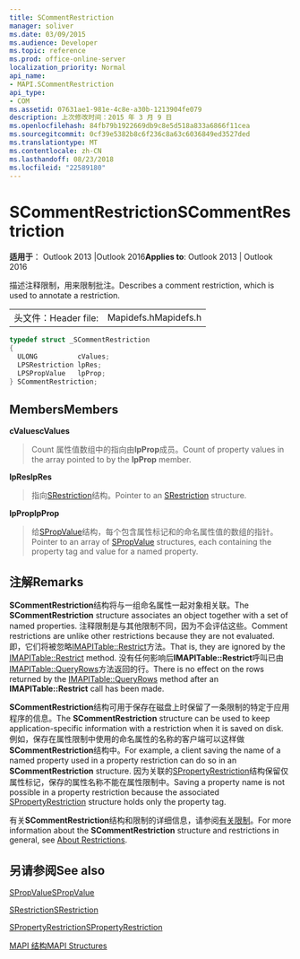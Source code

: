 ```yaml
---
title: SCommentRestriction
manager: soliver
ms.date: 03/09/2015
ms.audience: Developer
ms.topic: reference
ms.prod: office-online-server
localization_priority: Normal
api_name:
- MAPI.SCommentRestriction
api_type:
- COM
ms.assetid: 07631ae1-981e-4c8e-a30b-1213904fe079
description: 上次修改时间：2015 年 3 月 9 日
ms.openlocfilehash: 84fb79b1922669db9c8e5d518a833a6866f11cea
ms.sourcegitcommit: 0cf39e5382b8c6f236c8a63c6036849ed3527ded
ms.translationtype: MT
ms.contentlocale: zh-CN
ms.lasthandoff: 08/23/2018
ms.locfileid: "22589180"
---
```

# <a name="scommentrestriction"></a><span data-ttu-id="95772-103">SCommentRestriction</span><span class="sxs-lookup"><span data-stu-id="95772-103">SCommentRestriction</span></span>

  
  
<span data-ttu-id="95772-104">**适用于**： Outlook 2013 |Outlook 2016</span><span class="sxs-lookup"><span data-stu-id="95772-104">**Applies to**: Outlook 2013 | Outlook 2016</span></span> 
  
<span data-ttu-id="95772-105">描述注释限制，用来限制批注。</span><span class="sxs-lookup"><span data-stu-id="95772-105">Describes a comment restriction, which is used to annotate a restriction.</span></span> 
  
|||
|:-----|:-----|
|<span data-ttu-id="95772-106">头文件：</span><span class="sxs-lookup"><span data-stu-id="95772-106">Header file:</span></span>  <br/> |<span data-ttu-id="95772-107">Mapidefs.h</span><span class="sxs-lookup"><span data-stu-id="95772-107">Mapidefs.h</span></span>  <br/> |
   
```cpp
typedef struct _SCommentRestriction
{
  ULONG          cValues;
  LPSRestriction lpRes;
  LPSPropValue   lpProp;
} SCommentRestriction;

```

## <a name="members"></a><span data-ttu-id="95772-108">Members</span><span class="sxs-lookup"><span data-stu-id="95772-108">Members</span></span>

 <span data-ttu-id="95772-109">**cValues**</span><span class="sxs-lookup"><span data-stu-id="95772-109">**cValues**</span></span>
  
> <span data-ttu-id="95772-110">Count 属性值数组中的指向由**lpProp**成员。</span><span class="sxs-lookup"><span data-stu-id="95772-110">Count of property values in the array pointed to by the **lpProp** member.</span></span> 
    
 <span data-ttu-id="95772-111">**lpRes**</span><span class="sxs-lookup"><span data-stu-id="95772-111">**lpRes**</span></span>
  
> <span data-ttu-id="95772-112">指向[SRestriction](srestriction.md)结构。</span><span class="sxs-lookup"><span data-stu-id="95772-112">Pointer to an [SRestriction](srestriction.md) structure.</span></span> 
    
 <span data-ttu-id="95772-113">**lpProp**</span><span class="sxs-lookup"><span data-stu-id="95772-113">**lpProp**</span></span>
  
> <span data-ttu-id="95772-114">给[SPropValue](spropvalue.md)结构，每个包含属性标记和的命名属性值的数组的指针。</span><span class="sxs-lookup"><span data-stu-id="95772-114">Pointer to an array of [SPropValue](spropvalue.md) structures, each containing the property tag and value for a named property.</span></span> 
    
## <a name="remarks"></a><span data-ttu-id="95772-115">注解</span><span class="sxs-lookup"><span data-stu-id="95772-115">Remarks</span></span>

<span data-ttu-id="95772-116">**SCommentRestriction**结构将与一组命名属性一起对象相关联。</span><span class="sxs-lookup"><span data-stu-id="95772-116">The **SCommentRestriction** structure associates an object together with a set of named properties.</span></span> <span data-ttu-id="95772-117">注释限制是与其他限制不同，因为不会评估这些。</span><span class="sxs-lookup"><span data-stu-id="95772-117">Comment restrictions are unlike other restrictions because they are not evaluated.</span></span> <span data-ttu-id="95772-118">即，它们将被忽略[IMAPITable::Restrict](imapitable-restrict.md)方法。</span><span class="sxs-lookup"><span data-stu-id="95772-118">That is, they are ignored by the [IMAPITable::Restrict](imapitable-restrict.md) method.</span></span> <span data-ttu-id="95772-119">没有任何影响后**IMAPITable::Restrict**呼叫已由[IMAPITable::QueryRows](imapitable-queryrows.md)方法返回的行。</span><span class="sxs-lookup"><span data-stu-id="95772-119">There is no effect on the rows returned by the [IMAPITable::QueryRows](imapitable-queryrows.md) method after an **IMAPITable::Restrict** call has been made.</span></span> 
  
<span data-ttu-id="95772-120">**SCommentRestriction**结构可用于保存在磁盘上时保留了一条限制的特定于应用程序的信息。</span><span class="sxs-lookup"><span data-stu-id="95772-120">The **SCommentRestriction** structure can be used to keep application-specific information with a restriction when it is saved on disk.</span></span> <span data-ttu-id="95772-121">例如，保存在属性限制中使用的命名属性的名称的客户端可以这样做**SCommentRestriction**结构中。</span><span class="sxs-lookup"><span data-stu-id="95772-121">For example, a client saving the name of a named property used in a property restriction can do so in an **SCommentRestriction** structure.</span></span> <span data-ttu-id="95772-122">因为关联的[SPropertyRestriction](spropertyrestriction.md)结构保留仅属性标记，保存的属性名称不能在属性限制中。</span><span class="sxs-lookup"><span data-stu-id="95772-122">Saving a property name is not possible in a property restriction because the associated [SPropertyRestriction](spropertyrestriction.md) structure holds only the property tag.</span></span> 
  
<span data-ttu-id="95772-123">有关**SCommentRestriction**结构和限制的详细信息，请参阅[有关限制](about-restrictions.md)。</span><span class="sxs-lookup"><span data-stu-id="95772-123">For more information about the **SCommentRestriction** structure and restrictions in general, see [About Restrictions](about-restrictions.md).</span></span> 
  
## <a name="see-also"></a><span data-ttu-id="95772-124">另请参阅</span><span class="sxs-lookup"><span data-stu-id="95772-124">See also</span></span>



[<span data-ttu-id="95772-125">SPropValue</span><span class="sxs-lookup"><span data-stu-id="95772-125">SPropValue</span></span>](spropvalue.md)
  
[<span data-ttu-id="95772-126">SRestriction</span><span class="sxs-lookup"><span data-stu-id="95772-126">SRestriction</span></span>](srestriction.md)
  
[<span data-ttu-id="95772-127">SPropertyRestriction</span><span class="sxs-lookup"><span data-stu-id="95772-127">SPropertyRestriction</span></span>](spropertyrestriction.md)


[<span data-ttu-id="95772-128">MAPI 结构</span><span class="sxs-lookup"><span data-stu-id="95772-128">MAPI Structures</span></span>](mapi-structures.md)

